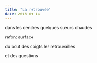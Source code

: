 ```yaml
---
title: "La retrouvée"
date: 2015-09-14
---
```


dans les cendres
quelques sueurs chaudes

refont surface

du bout des doigts
les retrouvailles

et des questions
